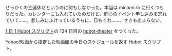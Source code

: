 せっかくの三連休だというのに何もしなかった。本当は minami.rb に行くつもりだった。カレンダーにも入れていたのだけど、肝心のイベント申し込みを忘れていて……。悲しみにふけっているうちに、日もくれ……、せきも止まらない。

[1 日 1 Hubot スクリプト][hubot-script-per-day]の 134 日目の [hubot-theater][gh:bouzuya/hubot-theater] をつくった。

Yahoo!映画から指定した映画館の今日のスケジュールを返す Hubot スクリプト。

[gh:bouzuya/hubot-theater]: https://github.com/bouzuya/hubot-theater
[hubot-script-per-day]: https://blog.bouzuya.net/posts?tags=hubot-script-per-day
